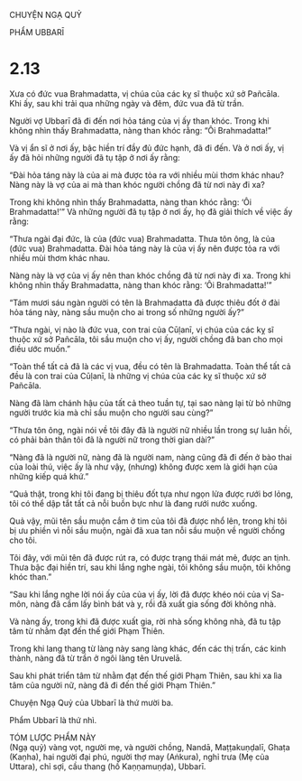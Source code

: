 CHUYỆN NGẠ QUỶ

PHẨM UBBARĪ

# 2.13

Xưa có đức vua Brahmadatta, vị chúa của các kỵ sĩ thuộc xứ sở Pañcāla. Khi ấy, sau khi trải qua những ngày và đêm, đức vua đã từ trần.

Người vợ Ubbarī đã đi đến nơi hỏa táng của vị ấy than khóc. Trong khi không nhìn thấy Brahmadatta, nàng than khóc rằng: “Ôi Brahmadatta!”

Và vị ẩn sĩ ở nơi ấy, bậc hiền trí đầy đủ đức hạnh, đã đi đến. Và ở nơi ấy, vị ấy đã hỏi những người đã tụ tập ở nơi ấy rằng:

“Đài hỏa táng này là của ai mà được tỏa ra với nhiều mùi thơm khác nhau? Nàng này là vợ của ai mà than khóc người chồng đã từ nơi này đi xa?

Trong khi không nhìn thấy Brahmadatta, nàng than khóc rằng: ‘Ôi Brahmadatta!’” Và những người đã tụ tập ở nơi ấy, họ đã giải thích về việc ấy rằng:

“Thưa ngài đại đức, là của (đức vua) Brahmadatta. Thưa tôn ông, là của (đức vua) Brahmadatta. Đài hỏa táng này là của vị ấy nên được tỏa ra với nhiều mùi thơm khác nhau.

Nàng này là vợ của vị ấy nên than khóc chồng đã từ nơi này đi xa. Trong khi không nhìn thấy Brahmadatta, nàng than khóc rằng: ‘Ôi Brahmadatta!’”

“Tám mươi sáu ngàn người có tên là Brahmadatta đã được thiêu đốt ở đài hỏa táng này, nàng sầu muộn cho ai trong số những người ấy?”

“Thưa ngài, vị nào là đức vua, con trai của Cūḷanī, vị chúa của các kỵ sĩ thuộc xứ sở Pañcāla, tôi sầu muộn cho vị ấy, người chồng đã ban cho mọi điều ước muốn.”

“Toàn thể tất cả đã là các vị vua, đều có tên là Brahmadatta. Toàn thể tất cả đều là con trai của Cūḷanī, là những vị chúa của các kỵ sĩ thuộc xứ sở Pañcāla.

Nàng đã làm chánh hậu của tất cả theo tuần tự, tại sao nàng lại từ bỏ những người trước kia mà chỉ sầu muộn cho người sau cùng?”

“Thưa tôn ông, ngài nói về tôi đây đã là người nữ nhiều lần trong sự luân hồi, có phải bản thân tôi đã là người nữ trong thời gian dài?”

“Nàng đã là người nữ, nàng đã là người nam, nàng cũng đã đi đến ở bào thai của loài thú, việc ấy là như vậy, (nhưng) không được xem là giới hạn của những kiếp quá khứ.”

“Quả thật, trong khi tôi đang bị thiêu đốt tựa như ngọn lửa được rưới bơ lỏng, tôi có thể dập tắt tất cả nỗi buồn bực như là đang rưới nước xuống.

Quả vậy, mũi tên sầu muộn cắm ở tim của tôi đã được nhổ lên, trong khi tôi bị ưu phiền vì nỗi sầu muộn, ngài đã xua tan nỗi sầu muộn về người chồng cho tôi.

Tôi đây, với mũi tên đã được rút ra, có được trạng thái mát mẻ, được an tịnh. Thưa bậc đại hiền trí, sau khi lắng nghe ngài, tôi không sầu muộn, tôi không khóc than.”

“Sau khi lắng nghe lời nói ấy của của vị ấy, lời đã được khéo nói của vị Sa-môn, nàng đã cầm lấy bình bát và y, rồi đã xuất gia sống đời không nhà.

Và nàng ấy, trong khi đã được xuất gia, rời nhà sống không nhà, đã tu tập tâm từ nhằm đạt đến thế giới Phạm Thiên.

Trong khi lang thang từ làng này sang làng khác, đến các thị trấn, các kinh thành, nàng đã từ trần ở ngôi làng tên Uruvelā.

Sau khi phát triển tâm từ nhằm đạt đến thế giới Phạm Thiên, sau khi xa lìa tâm của người nữ, nàng đã đi đến thế giới Phạm Thiên.”

Chuyện Ngạ Quỷ của Ubbarī là thứ mười ba.

Phẩm Ubbarī là thứ nhì.

TÓM LƯỢC PHẨM NÀY  
(Ngạ quỷ) vàng vọt, người mẹ, và người chồng, Nandā, Maṭṭakuṇḍalī, Ghaṭa (Kaṇha), hai người đại phú, người thợ may (Aṅkura), nghỉ trưa (Mẹ của Uttara), chỉ sợi, cầu thang (hồ Kaṇṇamuṇḍa), Ubbarī.
